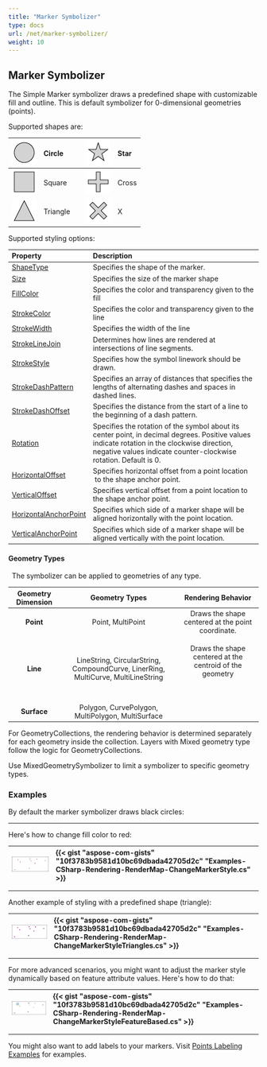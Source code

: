 ```yaml
---
title: "Marker Symbolizer"
type: docs
url: /net/marker-symbolizer/
weight: 10
---
```


## **Marker Symbolizer**
The Simple Marker symbolizer draws a predefined shape with customizable fill and outline. This is default symbolizer for 0-dimensional geometries (points). 

Supported shapes are:

|![todo:image_alt_text](marker-symbolizer_1.png)|Circle| |![todo:image_alt_text](marker-symbolizer_2.png)|Star|
| :- | :- | :- | :- | :- |
|![todo:image_alt_text](marker-symbolizer_3.png)|Square| |![todo:image_alt_text](marker-symbolizer_4.png)|Cross|
|![todo:image_alt_text](marker-symbolizer_5.png)|Triangle| |![todo:image_alt_text](marker-symbolizer_6.png)|X|


Supported styling options:

|**Property**|**Description**|
| :- | :- |
|[ShapeType](https://apireference.aspose.com/gis/net/aspose.gis.rendering.symbolizers/simplemarker/properties/shapetype)|Specifies the shape of the marker.|
|[Size](https://apireference.aspose.com/gis/net/aspose.gis.rendering.symbolizers/simplemarker/properties/size)|Specifies the size of the marker shape|
|[FillColor](https://apireference.aspose.com/gis/net/aspose.gis.rendering.symbolizers/simplemarker/properties/fillcolor)|Specifies the color and transparency given to the fill|
|[StrokeColor](https://apireference.aspose.com/gis/net/aspose.gis.rendering.symbolizers/simplemarker/properties/strokecolor)|Specifies the color and transparency given to the line|
|[StrokeWidth](https://apireference.aspose.com/gis/net/aspose.gis.rendering.symbolizers/simplemarker/properties/strokewidth)|Specifies the width of the line|
|[StrokeLineJoin](https://apireference.aspose.com/gis/net/aspose.gis.rendering.symbolizers/simplemarker/properties/strokelinejoin)|Determines how lines are rendered at intersections of line segments.|
|[StrokeStyle](https://apireference.aspose.com/gis/net/aspose.gis.rendering.symbolizers/simplemarker/properties/strokestyle)|Specifies how the symbol linework should be drawn.|
|[StrokeDashPattern](https://apireference.aspose.com/gis/net/aspose.gis.rendering.symbolizers/simplemarker/properties/strokedashpattern)|Specifies an array of distances that specifies the lengths of alternating dashes and spaces in dashed lines.|
|[StrokeDashOffset](https://apireference.aspose.com/gis/net/aspose.gis.rendering.symbolizers/simplemarker/properties/strokedashoffset)|Specifies the distance from the start of a line to the beginning of a dash pattern.|
|[Rotation](https://apireference.aspose.com/gis/net/aspose.gis.rendering.symbolizers/simplemarker/properties/rotation)|Specifies the rotation of the symbol about its center point, in decimal degrees. Positive values indicate rotation in the clockwise direction, negative values indicate counter-clockwise rotation. Default is 0.|
|[HorizontalOffset](https://apireference.aspose.com/gis/net/aspose.gis.rendering.symbolizers/simplemarker/properties/horizontaloffset)|Specifies horizontal offset from a point location  to the shape anchor point.|
|[VerticalOffset](https://apireference.aspose.com/gis/net/aspose.gis.rendering.symbolizers/simplemarker/properties/verticaloffset)|Specifies vertical offset from a point location to the shape anchor point.|
|[HorizontalAnchorPoint](https://apireference.aspose.com/gis/net/aspose.gis.rendering.symbolizers/simplemarker/properties/horizontalanchorpoint)|Specifies which side of a marker shape will be aligned horizontally with the point location.|
|[VerticalAnchorPoint](https://apireference.aspose.com/gis/net/aspose.gis.rendering.symbolizers/simplemarker/properties/verticalanchorpoint)|Specifies which side of a marker shape will be aligned vertically with the point location.|
#### **Geometry Types**
` `The symbolizer can be applied to geometries of any type.

|**Geometry Dimension**|**Geometry Types**|**Rendering Behavior**|
| :-: | :-: | :-: |
|**Point**|Point, MultiPoint|Draws the shape centered at the point coordinate.|
|**Line**|LineString, CircularString, CompoundCurve, LinerRing, MultiCurve, MultiLineString|<p>Draws the shape centered at the centroid of the geometry</p><p> </p>|
|**Surface**|Polygon, CurvePolygon, MultiPolygon, MultiSurface||


For GeometryCollections, the rendering behavior is determined separately for each geometry inside the collection. Layers with Mixed geometry type follow the logic for GeometryCollections.

Use MixedGeometrySymbolizer to limit a symbolizer to specific geometry types.

### **Examples**
By default the marker symbolizer draws black circles:



-----
Here's how to change fill color to red:



|![todo:image_alt_text](marker-symbolizer_7.png)|{{< gist "aspose-com-gists" "10f3783b9581d10bc69dbada42705d2c" "Examples-CSharp-Rendering-RenderMap-ChangeMarkerStyle.cs" >}}|
| :- | :- |


-----


Another example of styling with a predefined shape (triangle):



|![todo:image_alt_text](marker-symbolizer_8.png)|{{< gist "aspose-com-gists" "10f3783b9581d10bc69dbada42705d2c" "Examples-CSharp-Rendering-RenderMap-ChangeMarkerStyleTriangles.cs" >}}|
| :- | :- |


-----
For more advanced scenarios, you might want to adjust the marker style dynamically based on feature attribute values. Here's how to do that:



|![todo:image_alt_text](marker-symbolizer_9.png)|{{< gist "aspose-com-gists" "10f3783b9581d10bc69dbada42705d2c" "Examples-CSharp-Rendering-RenderMap-ChangeMarkerStyleFeatureBased.cs" >}}|
| :- | :- |


-----
You might also want to add labels to your markers. Visit [Points Labeling Examples](/gis/net/simple-labeling/#simplelabeling-pointslabelingexamples) for examples.


